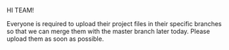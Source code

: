 HI TEAM!

Everyone is required to upload their project files in their specific branches so that we can merge them with the master branch later today. Please upload them as soon as possible.
